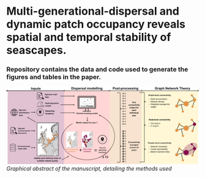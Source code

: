 # Multi-generational-dispersal and dynamic patch occupancy reveals spatial and temporal stability of seascapes.

### Repository contains the data and code used to generate the figures and tables in the paper.

![Dispersal_methods](Dispersal_methods.png)
*Graphical abstract of the manuscript, detailing the methods used*
